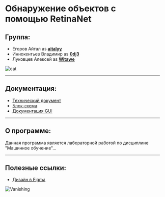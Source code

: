 # Обнаружение объектов с помощью RetinaNet
## Группа:
- Егоров Айтал as **[aitalyy](https://github.com/0dj3/ML-lab1/commits?author=aitalyy)**
- Иннокентьев Владимир as **[0dj3](https://github.com/0dj3/ML-lab1/commits?author=0dj3)**
- Луковцев Алексей as **[Witawe](https://github.com/0dj3/ML-lab1/commits?author=Witawe)**

![cat](https://media1.giphy.com/media/pOKrXLf9N5g76/giphy.gif "Working hard")
___
## Документация:
- [Технический документ](https://docs.google.com/document/d/1MM1TELtBkKtAjE9yQ4lVKp5GpSJtRmn7/edit?usp=sharing&ouid=107060867593907016827&rtpof=true&sd=true)
- [Блок-схема](https://docs.google.com/document/d/1PtKv3g_xTQMqNf5aMuMcDJKIB9AcucXf/edit?usp=sharing&ouid=108039641319216515313&rtpof=true&sd=true)
- [Документация GUI](https://docs.google.com/document/d/1iYDcH8vW5qt8NE1q17Douner1vuNkDjMZhA0qZy7FNI/edit?usp=sharing)
___
## О программе:
Данная программа является лабораторной работой по дисциплине "Машинное обучение"...
___
## Полезные ссылки:
- [Дизайн в Figma](https://www.figma.com/file/WsS4cGck8kmb84OwkmJIbN/%D0%9C%D0%9E-%D0%97%D0%B0%D0%B4%D0%B0%D0%BD%D0%B8%D0%B5-1?node-id=0%3A1)

![Vanishing](https://media1.tenor.com/images/9e9fdd1ebe593f3adf24b829a0f5a989/tenor.gif?itemid=3377649)
